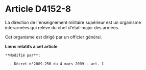 # Article D4152-8

La direction de l'enseignement militaire supérieur est un organisme interarmées qui relève du chef d'état-major des armées.

Cet organisme est dirigé par un officier général.

**Liens relatifs à cet article**

	**Modifié par**:

	  - Décret n°2009-256 du 4 mars 2009 - art. 1
